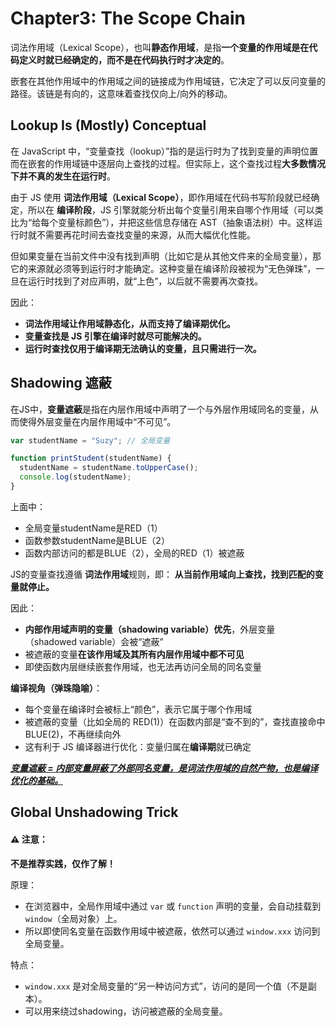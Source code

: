 # Chapter3: The Scope Chain

词法作用域（Lexical Scope），也叫**静态作用域**，是指**一个变量的作用域是在代码定义时就已经确定的，而不是在代码执行时才决定的**。

嵌套在其他作用域中的作用域之间的链接成为作用域链，它决定了可以反问变量的路径。该链是有向的，这意味着查找仅向上/向外的移动。

## Lookup Is (Mostly) Conceptual

在 JavaScript 中，“变量查找（lookup）”指的是运行时为了找到变量的声明位置而在嵌套的作用域链中逐层向上查找的过程。但实际上，这个查找过程**大多数情况下并不真的发生在运行时**。

由于 JS 使用 **词法作用域（Lexical Scope）**，即作用域在代码书写阶段就已经确定，所以在 **编译阶段**，JS 引擎就能分析出每个变量引用来自哪个作用域（可以类比为“给每个变量标颜色”），并把这些信息存储在 AST（抽象语法树）中。这样运行时就不需要再花时间去查找变量的来源，从而大幅优化性能。

但如果变量在当前文件中没有找到声明（比如它是从其他文件来的全局变量），那它的来源就必须等到运行时才能确定。这种变量在编译阶段被视为“无色弹珠”，一旦在运行时找到了对应声明，就“上色”，以后就不需要再次查找。

因此：

- **词法作用域让作用域静态化，从而支持了编译期优化。**
- **变量查找是 JS 引擎在编译时就尽可能解决的。**
- **运行时查找仅用于编译期无法确认的变量，且只需进行一次。**

## Shadowing 遮蔽

在JS中，**变量遮蔽**是指在内层作用域中声明了一个与外层作用域同名的变量，从而使得外层变量在内层作用域中“不可见”。

```javascript
var studentName = "Suzy"; // 全局变量

function printStudent(studentName) {
  studentName = studentName.toUpperCase();
  console.log(studentName);
}

```

上面中：

- 全局变量studentName是RED（1）
- 函数参数studentName是BLUE（2）
- 函数内部访问的都是BLUE（2），全局的RED（1）被遮蔽

JS的变量查找遵循 **词法作用域**规则，即： **从当前作用域向上查找，找到匹配的变量就停止。**

因此：

- **内部作用域声明的变量（shadowing variable）优先**，外层变量（shadowed variable）会被“遮蔽”
- 被遮蔽的变量**在该作用域及其所有内层作用域中都不可见**
- 即使函数内层继续嵌套作用域，也无法再访问全局的同名变量

**编译视角（弹珠隐喻）**：

- 每个变量在编译时会被标上“颜色”，表示它属于哪个作用域
- 被遮蔽的变量（比如全局的 RED(1)）在函数内部是“查不到的”，查找直接命中 BLUE(2)，不再继续向外
- 这有利于 JS 编译器进行优化：变量归属在**编译期**就已确定

**<u>*变量遮蔽 = 内部变量屏蔽了外部同名变量，是词法作用域的自然产物，也是编译优化的基础。*</u>**

## Global Unshadowing Trick

#### ⚠️ 注意：

**不是推荐实践，仅作了解！**

原理：

- 在浏览器中，全局作用域中通过 `var` 或 `function` 声明的变量，会自动挂载到 `window`（全局对象）上。
- 所以即使同名变量在函数作用域中被遮蔽，依然可以通过 `window.xxx` 访问到全局变量。

特点：

- `window.xxx` 是对全局变量的“另一种访问方式”，访问的是同一个值（不是副本）。
- 可以用来绕过shadowing，访问被遮蔽的全局变量。

